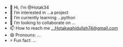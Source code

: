 - 👋 Hi, I’m @Hotak34
- 👀 I’m interested in ...a project
- 🌱 I’m currently learning ...python
- 💞️ I’m looking to collaborate on ...
- 📫 How to reach me ...Hotakwahidullah74@gmail.com 
- 😄 Pronouns: ...
- ⚡ Fun fact: ...

<!---
Hotak34/Hotak34 is a ✨ special ✨ repository because its `README.md` (this file) appears on your GitHub profile.
You can click the Preview link to take a look at your changes.
--->
